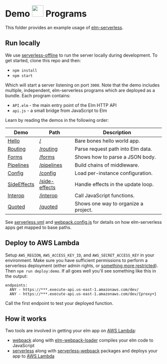 # Demo <img src="https://raw.githubusercontent.com/ktonon/elm-serverless/master/es-logo-small.png" width="37"> Programs

This folder provides an example usage of [elm-serverless][].

## Run locally

We use [serverless-offline][] to run the server locally during development. To get started, clone this repo and then:

* `npm install`
* `npm start`

Which will start a server listening on port `3000`. Note that the demo includes multiple, independent, elm-serverless programs which are deployed as a bundle. Each program contains:

* `API.elm` - the main entry point of the Elm HTTP API
* `api.js` - a small bridge from JavaScript to Elm

Learn by reading the demos in the following order:

| Demo            | Path              | Description                          |
| --------------- | ----------------- | ------------------------------------ |
| [Hello][]       | [/][]             | Bare bones hello world app.          |
| [Routing][]     | [/routing][]      | Parse request path into Elm data.    |
| [Forms][]       | [/forms][]        | Shows how to parse a JSON body.      |
| [Pipelines][]   | [/pipelines][]    | Build chains of middleware.          |
| [Config][]      | [/config][]       | Load per-instance configuration.     |
| [SideEffects][] | [/side-effects][] | Handle effects in the update loop.   |
| [Interop][]     | [/interop][]      | Call JavaScript functions.           |
| [Quoted][]      | [/quoted][]       | Shows one way to organize a project. |

See [serverless.yml][] and [webpack.config.js][] for details on how elm-serverless apps get mapped to base paths.

## Deploy to AWS Lambda

Setup `AWS_REGION`, `AWS_ACCESS_KEY_ID`, and `AWS_SECRET_ACCESS_KEY` in your environment. Make sure you have sufficient permissions to perform a serverless deployment (either admin rights, or [something more restricted](https://github.com/serverless/serverless/issues/1439)). Then `npm run deploy:demo`. If all goes well you'll see something like this in the output:

```shell
endpoints:
  ANY - https://***.execute-api.us-east-1.amazonaws.com/dev/
  ANY - https://***.execute-api.us-east-1.amazonaws.com/dev/{proxy+}
```

Call the first endpoint to test your deployed function.

## How it works

Two tools are involved in getting your elm app on [AWS Lambda][]:

* [webpack][] along with [elm-webpack-loader][] compiles your elm code to JavaScript
* [serverless][] along with [serverless-webpack][] packages and deploys your app to [AWS Lambda][]

[/]:http://localhost:3000
[/config]:http://localhost:3000/config
[/forms]:http://localhost:3000/forms
[/interop]:http://localhost:3000/interop
[/pipelines]:http://localhost:3000/pipelines
[/quoted]:http://localhost:3000/quoted
[/quoted/number]:http://localhost:3000/quoted/number
[/quoted/quote]:http://localhost:3000/quoted/quote
[/routing]:http://localhost:3000/routing
[/side-effects]:http://localhost:3000/side-effects

[Config]:https://github.com/ktonon/elm-serverless/blob/master/demo/src/Config
[Forms]:https://github.com/ktonon/elm-serverless/blob/master/demo/src/Forms
[Hello]:https://github.com/ktonon/elm-serverless/blob/master/demo/src/Hello
[Interop]:https://github.com/ktonon/elm-serverless/blob/master/demo/src/Interop
[Pipelines]:https://github.com/ktonon/elm-serverless/blob/master/demo/src/Pipelines
[Quoted]:https://github.com/ktonon/elm-serverless/blob/master/demo/src/Quoted
[Routing]:https://github.com/ktonon/elm-serverless/blob/master/demo/src/Routing
[SideEffects]:https://github.com/ktonon/elm-serverless/blob/master/demo/src/SideEffects

[API.elm]:https://github.com/ktonon/elm-serverless/blob/master/demo/src/API.elm
[api.js]:https://github.com/ktonon/elm-serverless/blob/master/demo/src/api.js
[AWS Lambda]:https://aws.amazon.com/lambda
[elm-serverless]:https://github.com/ktonon/elm-serverless
[elm-webpack-loader]:https://github.com/elm-community/elm-webpack-loader
[serverless-offline]:https://github.com/dherault/serverless-offline
[serverless-webpack]:https://github.com/elastic-coders/serverless-webpack
[serverless.yml]:https://github.com/ktonon/elm-serverless/blob/master/demo/serverless.yml
[serverless]:https://serverless.com/
[webpack.config.js]:https://github.com/ktonon/elm-serverless/blob/master/demo/webpack.config.js
[webpack]:https://webpack.github.io/
